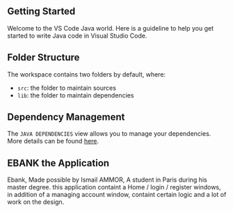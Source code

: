 ## Getting Started

Welcome to the VS Code Java world. Here is a guideline to help you get started to write Java code in Visual Studio Code.

## Folder Structure

The workspace contains two folders by default, where:

- `src`: the folder to maintain sources
- `lib`: the folder to maintain dependencies

## Dependency Management

The `JAVA DEPENDENCIES` view allows you to manage your dependencies. More details can be found [here](https://github.com/microsoft/vscode-java-pack/blob/master/release-notes/v0.9.0.md#work-with-jar-files-directly).

## EBANK the Application
Ebank, Made possible by Ismail AMMOR, A student in Paris during his master degree.
this application containt a Home / login / register windows, in addition of a managing account window, containt certain logic and a lot of work on the design. 

